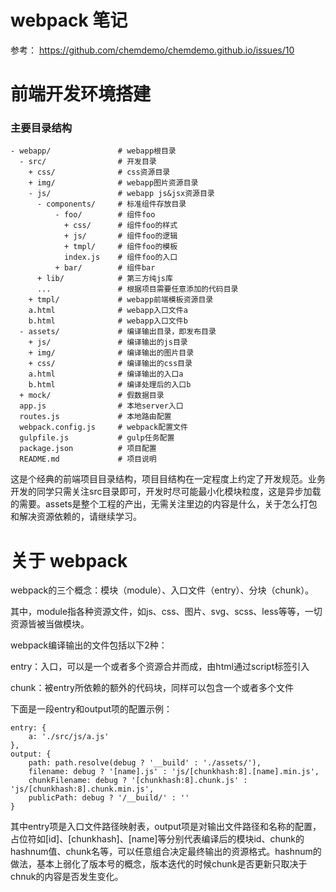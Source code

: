 # webpack 笔记

参考：
https://github.com/chemdemo/chemdemo.github.io/issues/10



# 前端开发环境搭建

### 主要目录结构

```
- webapp/               # webapp根目录
  - src/                # 开发目录
    + css/              # css资源目录
    + img/              # webapp图片资源目录
    - js/               # webapp js&jsx资源目录
      - components/     # 标准组件存放目录
          - foo/        # 组件foo
            + css/      # 组件foo的样式
            + js/       # 组件foo的逻辑
            + tmpl/     # 组件foo的模板
            index.js    # 组件foo的入口
          + bar/        # 组件bar
      + lib/            # 第三方纯js库
      ...               # 根据项目需要任意添加的代码目录
    + tmpl/             # webapp前端模板资源目录
    a.html              # webapp入口文件a
    b.html              # webapp入口文件b
  - assets/             # 编译输出目录，即发布目录
    + js/               # 编译输出的js目录
    + img/              # 编译输出的图片目录
    + css/              # 编译输出的css目录
    a.html              # 编译输出的入口a
    b.html              # 编译处理后的入口b
  + mock/               # 假数据目录
  app.js                # 本地server入口
  routes.js             # 本地路由配置
  webpack.config.js     # webpack配置文件
  gulpfile.js           # gulp任务配置
  package.json          # 项目配置
  README.md             # 项目说明
```

这是个经典的前端项目目录结构，项目目结构在一定程度上约定了开发规范。业务开发的同学只需关注src目录即可，开发时尽可能最小化模块粒度，这是异步加载的需要。assets是整个工程的产出，无需关注里边的内容是什么，关于怎么打包和解决资源依赖的，请继续学习。


# 关于 webpack

webpack的三个概念：模块（module）、入口文件（entry）、分块（chunk）。

其中，module指各种资源文件，如js、css、图片、svg、scss、less等等，一切资源皆被当做模块。

webpack编译输出的文件包括以下2种：

entry：入口，可以是一个或者多个资源合并而成，由html通过script标签引入

chunk：被entry所依赖的额外的代码块，同样可以包含一个或者多个文件

下面是一段entry和output项的配置示例：

```
entry: {
    a: './src/js/a.js'
},
output: {
    path: path.resolve(debug ? '__build' : './assets/'),
    filename: debug ? '[name].js' : 'js/[chunkhash:8].[name].min.js',
    chunkFilename: debug ? '[chunkhash:8].chunk.js' : 'js/[chunkhash:8].chunk.min.js',
    publicPath: debug ? '/__build/' : ''
}
```

其中entry项是入口文件路径映射表，output项是对输出文件路径和名称的配置，占位符如[id]、[chunkhash]、[name]等分别代表编译后的模块id、chunk的hashnum值、chunk名等，可以任意组合决定最终输出的资源格式。hashnum的做法，基本上弱化了版本号的概念，版本迭代的时候chunk是否更新只取决于chnuk的内容是否发生变化。
